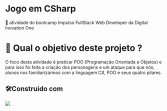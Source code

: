 # Jogo em CSharp

🚀 atividade do bootcamp Impulso FullStack Web Developer da Digital Inovation One

# 🤔 Qual o objetivo deste projeto ?

  O foco desta atividade é praticar POO (Programação Orientada a Objetos) e para isso foi feita a criação dos personagens e um ataque para que nós, alunos nos familiarizarmos com a linguagem C#, POO e seus quatro pilares.
  
##  🛠️Construído com 
![](https://user-images.githubusercontent.com/97557046/167282503-f3b274c7-7bf6-4287-bba2-cff70f0cfd2b.png)
